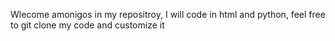Wlecome amonigos in my repositroy, I will code in html and python, feel free to git clone my code and customize it 
